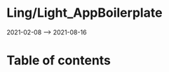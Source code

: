 Ling/Light_AppBoilerplate
================
2021-02-08 --> 2021-08-16




Table of contents
===========





